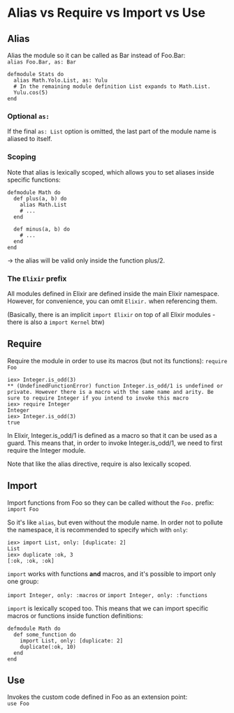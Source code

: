 # Alias vs Require vs Import vs Use

## Alias

Alias the module so it can be called as Bar instead of Foo.Bar:  
`alias Foo.Bar, as: Bar`

```
defmodule Stats do
  alias Math.Yolo.List, as: Yulu
  # In the remaining module definition List expands to Math.List.
  Yulu.cos(5)
end
```

### Optional `as:`

If the final `as: List` option is omitted, the last part of the module name is aliased to itself.

### Scoping

Note that alias is lexically scoped, which allows you to set aliases inside specific functions:

```
defmodule Math do
  def plus(a, b) do
    alias Math.List
    # ...
  end

  def minus(a, b) do
    # ...
  end
end
```

-> the alias will be valid only inside the function plus/2.

### The `Elixir` prefix
All modules defined in Elixir are defined inside the main Elixir namespace. However, for convenience, you can omit `Elixir.` when referencing them.

(Basically, there is an implicit `import Elixir` on top of all Elixir modules - there is also a `import Kernel` btw)

## Require

Require the module in order to use its macros (but not its functions):
`require Foo`

```
iex> Integer.is_odd(3)
** (UndefinedFunctionError) function Integer.is_odd/1 is undefined or private. However there is a macro with the same name and arity. Be sure to require Integer if you intend to invoke this macro
iex> require Integer
Integer
iex> Integer.is_odd(3)
true
```

In Elixir, Integer.is\_odd/1 is defined as a macro so that it can be used as a guard. This means that, in order to invoke Integer.is\_odd/1, we need to first require the Integer module.

Note that like the alias directive, require is also lexically scoped.


## Import

Import functions from Foo so they can be called without the `Foo.` prefix:
`import Foo`

So it's like `alias`, but even without the module name. In order not to pollute the namespace, it is recommended to specify which with `only`:
```
iex> import List, only: [duplicate: 2]
List
iex> duplicate :ok, 3
[:ok, :ok, :ok]
```
`import` works with functions **and** macros, and it's possible to import only one group:

```import Integer, only: :macros```
or
```import Integer, only: :functions```


`import` is lexically scoped too. This means that we can import specific macros or functions inside function definitions:

```
defmodule Math do
  def some_function do
    import List, only: [duplicate: 2]
    duplicate(:ok, 10)
  end
end
```

## Use

Invokes the custom code defined in Foo as an extension point:  
`use Foo`
